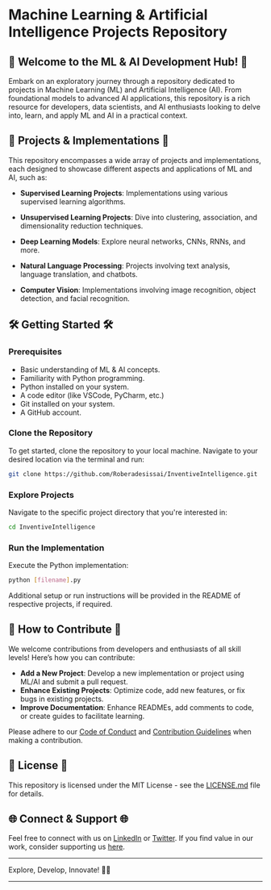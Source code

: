 # Machine Learning & Artificial Intelligence Projects Repository

## 🤖 Welcome to the ML & AI Development Hub! 🤖

Embark on an exploratory journey through a repository dedicated to projects in Machine Learning (ML) and Artificial Intelligence (AI). From foundational models to advanced AI applications, this repository is a rich resource for developers, data scientists, and AI enthusiasts looking to delve into, learn, and apply ML and AI in a practical context.

## 🚀 Projects & Implementations 🚀

This repository encompasses a wide array of projects and implementations, each designed to showcase different aspects and applications of ML and AI, such as:

- **Supervised Learning Projects**: Implementations using various supervised learning algorithms.
  
- **Unsupervised Learning Projects**: Dive into clustering, association, and dimensionality reduction techniques.
  
- **Deep Learning Models**: Explore neural networks, CNNs, RNNs, and more.
  
- **Natural Language Processing**: Projects involving text analysis, language translation, and chatbots.
  
- **Computer Vision**: Implementations involving image recognition, object detection, and facial recognition.

## 🛠️ Getting Started 🛠️

### Prerequisites

- Basic understanding of ML & AI concepts.
- Familiarity with Python programming.
- Python installed on your system.
- A code editor (like VSCode, PyCharm, etc.)
- Git installed on your system.
- A GitHub account.

### Clone the Repository

To get started, clone the repository to your local machine. Navigate to your desired location via the terminal and run:

```bash
git clone https://github.com/Roberadesissai/InventiveIntelligence.git
```

### Explore Projects

Navigate to the specific project directory that you're interested in:

```bash
cd InventiveIntelligence
```

### Run the Implementation

Execute the Python implementation:

```bash
python [filename].py
```

Additional setup or run instructions will be provided in the README of respective projects, if required.

## 🤝 How to Contribute 🤝

We welcome contributions from developers and enthusiasts of all skill levels! Here’s how you can contribute:

- **Add a New Project**: Develop a new implementation or project using ML/AI and submit a pull request.
- **Enhance Existing Projects**: Optimize code, add new features, or fix bugs in existing projects.
- **Improve Documentation**: Enhance READMEs, add comments to code, or create guides to facilitate learning.

Please adhere to our [Code of Conduct](CODE_OF_CONDUCT.md) and [Contribution Guidelines](CONTRIBUTING.md) when making a contribution.

## 📜 License 📜

This repository is licensed under the MIT License - see the [LICENSE.md](LICENSE.md) file for details.

## 🌐 Connect & Support 🌐

Feel free to connect with us on [LinkedIn](Your_LinkedIn_Profile) or [Twitter](Your_Twitter_Profile). If you find value in our work, consider supporting us [here](Your_Support_Link).

---

Explore, Develop, Innovate! 🤖🚀

---
